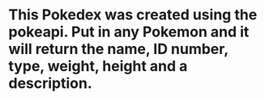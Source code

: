 # This Pokedex was created using the pokeapi. Put in any Pokemon and it will return the name, ID number, type, weight, height and a description. 
